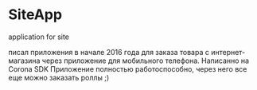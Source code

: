 # SiteApp
application for site

писал приложения в начале 2016 года для заказа товара с интернет-магазина через приложение для мобильного телефона.
Написанно на Corona SDK
Приложение полностью работоспособно, через него все еще можно заказать роллы ;)
